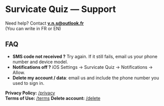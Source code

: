 # Survicate Quiz — Support

Need help? Contact **v.n.s@outlook.fr**  
(You can write in FR or EN)

## FAQ
- **SMS code not received ?** Try again. If it still fails, email us your phone number and device model.
- **Notifications off ?** iOS Settings → Survicate Quiz → Notifications → Allow.
- **Delete my account / data**: email us and include the phone number you used to sign in.

**Privacy Policy:** [/privacy](./privacy.md)  
**Terms of Use:** [/terms](./terms.md)
**Delete account:** [/delete](./delete.md)
